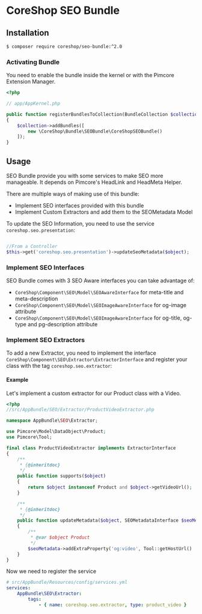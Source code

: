 # CoreShop SEO Bundle

## Installation
```bash
$ composer require coreshop/seo-bundle:^2.0
```

### Activating Bundle
You need to enable the bundle inside the kernel or with the Pimcore Extension Manager.

```php
<?php

// app/AppKernel.php

public function registerBundlesToCollection(BundleCollection $collection)
{
    $collection->addBundles([
        new \CoreShop\Bundle\SEOBundle\CoreShopSEOBundle()
    ]);
}
```

## Usage

SEO Bundle provide you with some services to make SEO more manageable. It depends on Pimcore's HeadLink and HeadMeta Helper.

There are multiple ways of making use of this bundle:

 - Implement SEO interfaces provided with this bundle
 - Implement Custom Extractors and add them to the SEOMetadata Model

To update the SEO Information, you need to use the service ```coreshop.seo.presentation```:

```php

//From a Controller
$this->get('coreshop.seo.presentation')->updateSeoMetadata($object);
```

### Implement SEO Interfaces
SEO Bundle comes with 3 SEO Aware interfaces you can take advantage of:

 - `CoreShop\Component\SEO\Model\SEOAwareInterface` for meta-title and meta-description
 - `CoreShop\Component\SEO\Model\SEOImageAwareInterface` for og-image attribute
 - `CoreShop\Component\SEO\Model\SEOImageAwareInterface` for og-title, og-type and pg-description attribute

### Implement SEO Extractors
To add a new Extractor, you need to implement the interface ```CoreShop\Component\SEO\Extractor\ExtractorInterface``` and register your class with the tag ```coreshop.seo.extractor```:

#### Example
Let's implement a custom extractor for our Product class with a Video.


```php
<?php
//src/AppBundle/SEO/Extractor/ProductVideoExtractor.php

namespace AppBundle\SEO\Extractor;

use Pimcore\Model\DataObject\Product;
use Pimcore\Tool;

final class ProductVideoExtractor implements ExtractorInterface
{
    /**
     * {@inheritdoc}
     */
    public function supports($object)
    {
        return $object instanceof Product and $object->getVideoUrl();
    }

    /**
     * {@inheritdoc}
     */
    public function updateMetadata($object, SEOMetadataInterface $seoMetadata)
    {
        /**
         * @var $object Product
         */
        $seoMetadata->addExtraProperty('og:video', Tool::getHostUrl() . $object->getVideoUrl());
    }
}
```

Now we need to register the service

```yml
# src/AppBundle/Resources/config/services.yml
services:
    AppBundle\SEO\Extractor:
        tags:
            - { name: coreshop.seo.extractor, type: product_video }

```